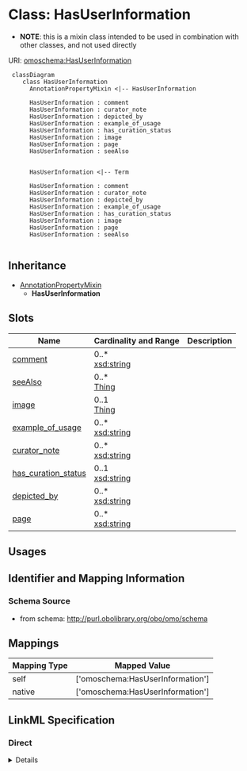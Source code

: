 # Class: HasUserInformation



* __NOTE__: this is a mixin class intended to be used in combination with other classes, and not used directly


URI: [omoschema:HasUserInformation](http://purl.obolibrary.org/obo/schema/HasUserInformation)




```{mermaid}
 classDiagram
    class HasUserInformation
      AnnotationPropertyMixin <|-- HasUserInformation
      
      HasUserInformation : comment
      HasUserInformation : curator_note
      HasUserInformation : depicted_by
      HasUserInformation : example_of_usage
      HasUserInformation : has_curation_status
      HasUserInformation : image
      HasUserInformation : page
      HasUserInformation : seeAlso
      

      HasUserInformation <|-- Term
      
      HasUserInformation : comment
      HasUserInformation : curator_note
      HasUserInformation : depicted_by
      HasUserInformation : example_of_usage
      HasUserInformation : has_curation_status
      HasUserInformation : image
      HasUserInformation : page
      HasUserInformation : seeAlso
      
```





## Inheritance
* [AnnotationPropertyMixin](AnnotationPropertyMixin.md)
    * **HasUserInformation**



## Slots

| Name | Cardinality and Range  | Description  |
| ---  | ---  | --- |
| [comment](comment.md) | 0..* <br/> [xsd:string](http://www.w3.org/2001/XMLSchema#string)  |   |
| [seeAlso](seeAlso.md) | 0..* <br/> [Thing](Thing.md)  |   |
| [image](image.md) | 0..1 <br/> [Thing](Thing.md)  |   |
| [example_of_usage](example_of_usage.md) | 0..* <br/> [xsd:string](http://www.w3.org/2001/XMLSchema#string)  |   |
| [curator_note](curator_note.md) | 0..* <br/> [xsd:string](http://www.w3.org/2001/XMLSchema#string)  |   |
| [has_curation_status](has_curation_status.md) | 0..1 <br/> [xsd:string](http://www.w3.org/2001/XMLSchema#string)  |   |
| [depicted_by](depicted_by.md) | 0..* <br/> [xsd:string](http://www.w3.org/2001/XMLSchema#string)  |   |
| [page](page.md) | 0..* <br/> [xsd:string](http://www.w3.org/2001/XMLSchema#string)  |   |


## Usages



## Identifier and Mapping Information







### Schema Source


* from schema: http://purl.obolibrary.org/obo/omo/schema







## Mappings

| Mapping Type | Mapped Value |
| ---  | ---  |
| self | ['omoschema:HasUserInformation'] |
| native | ['omoschema:HasUserInformation'] |


## LinkML Specification

<!-- TODO: investigate https://stackoverflow.com/questions/37606292/how-to-create-tabbed-code-blocks-in-mkdocs-or-sphinx -->

### Direct

<details>
```yaml
name: HasUserInformation
from_schema: http://purl.obolibrary.org/obo/omo/schema
rank: 1000
is_a: AnnotationPropertyMixin
mixin: true
slots:
- comment
- seeAlso
- image
- example_of_usage
- curator_note
- has_curation_status
- depicted_by
- page

```
</details>

### Induced

<details>
```yaml
name: HasUserInformation
from_schema: http://purl.obolibrary.org/obo/omo/schema
rank: 1000
is_a: AnnotationPropertyMixin
mixin: true
attributes:
  comment:
    name: comment
    comments:
    - in obo format, a term cannot have more than one comment
    from_schema: http://purl.obolibrary.org/obo/omo/schema
    rank: 1000
    is_a: informative_property
    slot_uri: rdfs:comment
    multivalued: true
    alias: comment
    owner: HasUserInformation
    domain_of:
    - HasUserInformation
    - Ontology
    - Axiom
    range: string
  seeAlso:
    name: seeAlso
    todos:
    - restrict range
    from_schema: http://purl.obolibrary.org/obo/omo/schema
    rank: 1000
    slot_uri: rdfs:seeAlso
    multivalued: true
    alias: seeAlso
    owner: HasUserInformation
    domain_of:
    - HasUserInformation
    - Axiom
    range: Thing
  image:
    name: image
    from_schema: http://purl.obolibrary.org/obo/omo/schema
    rank: 1000
    is_a: informative_property
    slot_uri: sdo:image
    alias: image
    owner: HasUserInformation
    domain_of:
    - HasUserInformation
    range: Thing
  example_of_usage:
    name: example_of_usage
    in_subset:
    - allotrope permitted profile
    from_schema: http://purl.obolibrary.org/obo/omo/schema
    exact_mappings:
    - skos:example
    rank: 1000
    is_a: informative_property
    slot_uri: IAO:0000112
    multivalued: true
    alias: example_of_usage
    owner: HasUserInformation
    domain_of:
    - HasUserInformation
    range: string
  curator_note:
    name: curator_note
    from_schema: http://purl.obolibrary.org/obo/omo/schema
    rank: 1000
    is_a: provenance_property
    slot_uri: IAO:0000232
    multivalued: true
    alias: curator_note
    owner: HasUserInformation
    domain_of:
    - HasUserInformation
    range: string
  has_curation_status:
    name: has_curation_status
    from_schema: http://purl.obolibrary.org/obo/omo/schema
    rank: 1000
    is_a: informative_property
    slot_uri: IAO:0000114
    alias: has_curation_status
    owner: HasUserInformation
    domain_of:
    - HasUserInformation
    range: string
  depicted_by:
    name: depicted_by
    from_schema: http://purl.obolibrary.org/obo/omo/schema
    rank: 1000
    is_a: informative_property
    slot_uri: foaf:depicted_by
    multivalued: true
    alias: depicted_by
    owner: HasUserInformation
    domain_of:
    - HasUserInformation
    range: string
  page:
    name: page
    from_schema: http://purl.obolibrary.org/obo/omo/schema
    rank: 1000
    is_a: informative_property
    slot_uri: foaf:page
    multivalued: true
    alias: page
    owner: HasUserInformation
    domain_of:
    - HasUserInformation
    range: string

```
</details>